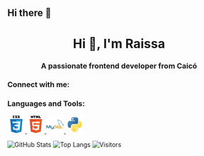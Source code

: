 ## Hi there 👋

<h1 align="center">Hi 👋, I'm Raissa</h1>
<h3 align="center">A passionate frontend developer from Caicó</h3>

<h3 align="left">Connect with me:</h3>
<p align="left">
</p>

<h3 align="left">Languages and Tools:</h3>
<p align="left"> <a href="https://www.w3schools.com/css/" target="_blank" rel="noreferrer"> <img src="https://raw.githubusercontent.com/devicons/devicon/master/icons/css3/css3-original-wordmark.svg" alt="css3" width="40" height="40"/> </a> <a href="https://www.w3.org/html/" target="_blank" rel="noreferrer"> <img src="https://raw.githubusercontent.com/devicons/devicon/master/icons/html5/html5-original-wordmark.svg" alt="html5" width="40" height="40"/> </a> <a href="https://www.mysql.com/" target="_blank" rel="noreferrer"> <img src="https://raw.githubusercontent.com/devicons/devicon/master/icons/mysql/mysql-original-wordmark.svg" alt="mysql" width="40" height="40"/> </a> <a href="https://www.python.org" target="_blank" rel="noreferrer"> <img src="https://raw.githubusercontent.com/devicons/devicon/master/icons/python/python-original.svg" alt="python" width="40" height="40"/> </a> </p>

![GitHub Stats](https://github-readme-stats.vercel.app/api?username=raiwyzs&show_icons=true&theme=radical)
![Top Langs](https://github-readme-stats.vercel.app/api/top-langs/?username=raiwyzs&layout=compact&theme=radical)
![Visitors](https://visitor-badge.glitch.me/badge?page_id=raiwyzs.raiwyzs)

